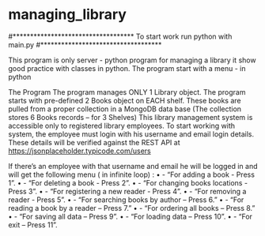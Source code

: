 # managing_library
#***********************************
To start work run python with main.py
#***********************************

This program is only server - python program for managing a library
it show good practice with classes in python.
The program start with a menu - in python


The Program
The program manages ONLY 1 Library object.
The program starts with pre-defined 2 Books object on EACH shelf. These books
are pulled from a proper collection in a MongoDB data base (The collection
stores 6 Books records – for 3 Shelves)
This library management system is accessible only to registered library
employees. To start working with system, the employee must login with his
username and email login details. These details will be verified against the REST
API at https://jsonplaceholder.typicode.com/users

If there’s an employee with that username and email he will be logged in and will get the
following menu ( in infinite loop) :
• - “For adding a book - Press 1”.
• - “For deleting a book - Press 2”.
• - “For changing books locations - Press 3”.
• - “For registering a new reader - Press 4”.
• - “For removing a reader - Press 5”.
• - “For searching books by author – Press 6.”
• - “For reading a book by a reader – Press 7.”
• - “For ordering all books – Press 8.”
• - “For saving all data – Press 9”.
• - “For loading data – Press 10”.
• - “For exit – Press 11”.

